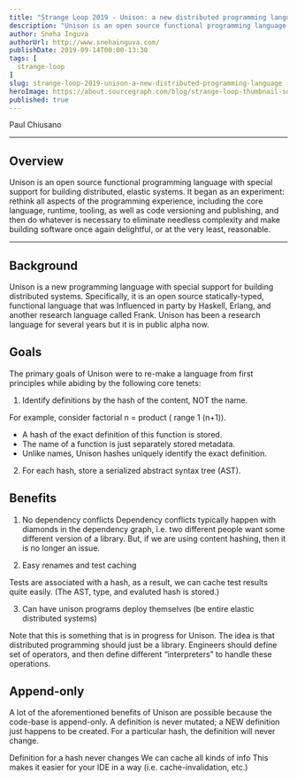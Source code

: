 ```yaml
---
title: "Strange Loop 2019 - Unison: a new distributed programming language"
description: "Unison is an open source functional programming language with special support for building distributed, elastic systems. It began as an experiment: rethink all aspects of the programming experience, including the core language, runtime, tooling, as well as code versioning and publishing, and then do whatever is necessary to eliminate needless complexity and make building software once again delightful, or at the very least, reasonable."
author: Sneha Inguva
authorUrl: http://www.snehainguva.com/
publishDate: 2019-09-14T00:00-13:30
tags: [
  strange-loop
]
slug: strange-loop-2019-unison-a-new-distributed-programming-language
heroImage: https://about.sourcegraph.com/blog/strange-loop-thumbnail-square-v2.jpg
published: true
---
```


<div className="container p-0 liveblog-presenters">
  <div className="row m-0">
      <p className=" mr-12 m-0">
        <span className="liveblog-presenters__name">Paul Chiusano</span>
        <a href="https://twitter.com/pchiusano" target="_blank" title="Twitter"><i className="fa fa-twitter pr-2"></i></a>
        <a href="https://github.com/pchiusano" target="_blank" title="GitHub"><i className="fa fa-github pr-2"></i></a>
      </p>
  </div>
</div>

---

## Overview

Unison is an open source functional programming language with special support for building distributed, elastic systems. It began as an experiment: rethink all aspects of the programming experience, including the core language, runtime, tooling, as well as code versioning and publishing, and then do whatever is necessary to eliminate needless complexity and make building software once again delightful, or at the very least, reasonable.

---

## Background

Unison is a new programming language with special support for building distributed systems.
Specifically, it is an open source statically-typed, functional language that was Influenced
in party by Haskell, Erlang, and another research language called Frank. Unison has been a research language for several years but it is in public alpha now.

## Goals

The primary goals of Unison were to re-make a language from first principles while abiding by the
following core tenets:

1. Identify definitions by the hash of the content, NOT the name.

For example, consider factorial n = product ( range 1 (n+1)).
- A hash of the exact definition of this function is stored.
- The name of a function is just separately stored metadata.
- Unlike names, Unison hashes uniquely identify the exact definition.

2. For each hash, store a serialized abstract syntax tree (AST).

## Benefits

1. No dependency conflicts
Dependency conflicts typically happen with diamonds in the dependency graph,
i.e. two different people want some different version of a library.
But, if we are using content hashing, then it is no longer an issue.

2. Easy renames and test caching

Tests are associated with a hash, as a result, we can cache test results quite
easily. (The AST, type, and evaluted hash is stored.)

3. Can have unison programs deploy themselves (be entire elastic distributed systems)

Note that this is something that is in progress for Unison. The idea is that
distributed programming should just be a library. Engineers should define set of operators,
and then define different “interpreters” to handle these operations.

## Append-only

A lot of the aforementioned benefits of Unison are possible because the code-base
is append-only. A definition is never mutated; a NEW definition just happens to be created.
For a particular hash, the definition will never change.

Definition for a hash never changes
We can cache all kinds of info
This makes it easier for your IDE in a way (i.e. cache-invalidation, etc.)
